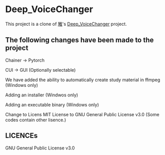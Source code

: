 # Deep_VoiceChanger
This project is a clone of <a href="https://github.com/pstuvwx">雅</a>'s <a href="https://github.com/pstuvwx/Deep_VoiceChanger">Deep_VoiceChanger</a> project.


## The following changes have been made to the project

Chainer → Pytorch

CUI → GUI (Optionally selectable)

We have added the ability to automatically create study material in ffmpeg (Windows only)

Adding an installer (Windwos only)

Adding an executable binary (Windows only)

Change to Licens MIT License to GNU General Public License v3.0 (Some codes contain other lisence.)

## LICENCEs

GNU General Public License v3.0

